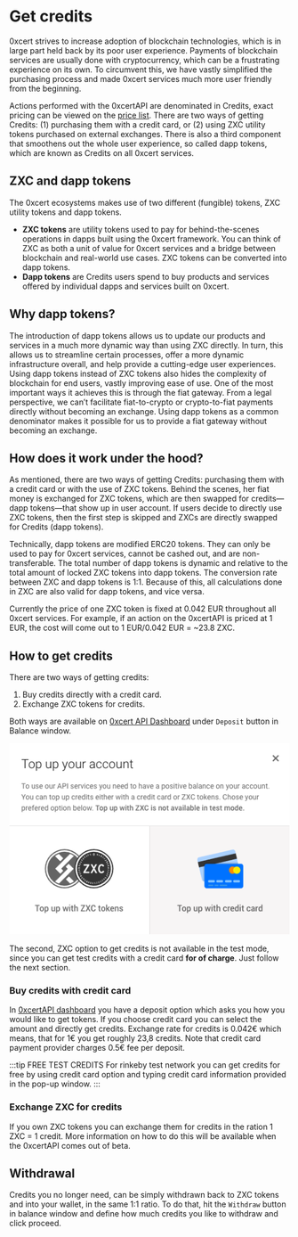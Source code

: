 # Get credits

0xcert strives to increase adoption of blockchain technologies, which is in large part held back by its poor user experience. Payments of blockchain services are usually done with cryptocurrency, which can be a frustrating experience on its own. To circumvent this, we have vastly simplified the purchasing process and made 0xcert services much more user friendly from the beginning. 

Actions performed with the 0xcertAPI are denominated in Credits, exact pricing can be viewed on the [price list](https://dashboard.0xcert.org/costs/). There are two ways of getting Credits: (1) purchasing them with a credit card, or (2) using ZXC utility tokens purchased on external exchanges. There is also a third component that smoothens out the whole user experience, so called dapp tokens, which are known as Credits on all 0xcert services.

## ZXC and dapp tokens

The 0xcert ecosystems makes use of two different (fungible) tokens, ZXC utility tokens and dapp tokens.

* **ZXC tokens** are utility tokens used to pay for behind-the-scenes operations in dapps built using the 0xcert framework. You can think of ZXC as both a unit of value for 0xcert services and a bridge between blockchain and real-world use cases. ZXC tokens can be converted into dapp tokens.
* **Dapp tokens** are Credits users spend to buy products and services offered by individual dapps and services built on 0xcert. 

## Why dapp tokens?

The introduction of dapp tokens allows us to update our products and services in a much more dynamic way than using ZXC directly. In turn, this allows us to streamline certain processes, offer a more dynamic infrastructure overall, and help provide a cutting-edge user experiences. Using dapp tokens instead of ZXC tokens also hides the complexity of blockchain for end users, vastly improving ease of use. One of the most important ways it achieves this is through the fiat gateway. From a legal perspective, we can’t facilitate fiat-to-crypto or crypto-to-fiat payments directly without becoming an exchange. Using dapp tokens as a common denominator makes it possible for us to provide a fiat gateway without becoming an exchange.

## How does it work under the hood?

As mentioned, there are two ways of getting Credits: purchasing them with a credit card or with the use of ZXC tokens. Behind the scenes, her fiat money is exchanged for ZXC tokens, which are then swapped for credits—dapp tokens—that show up in user account. If users decide to directly use ZXC tokens, then the first step is skipped and ZXCs are directly swapped for Credits (dapp tokens).

Technically, dapp tokens are modified ERC20 tokens. They can only be used to pay for 0xcert services, cannot be cashed out, and are non-transferable. The total number of dapp tokens is dynamic and relative to the total amount of locked ZXC tokens into dapp tokens. The conversion rate between ZXC and dapp tokens is 1:1. Because of this, all calculations done in ZXC are also valid for dapp tokens, and vice versa.

Currently the price of one ZXC token is fixed at 0.042 EUR throughout all 0xcert services. For example, if an action on the 0xcertAPI is priced at 1 EUR, the cost will come out to 1 EUR/0.042 EUR = ~23.8 ZXC.

## How to get credits

There are two ways of getting credits:

1. Buy credits directly with a credit card.
2. Exchange ZXC tokens for credits.

Both ways are available on [0xcert API Dashboard](https://dashboard.0xcert.org) under `Deposit` button in Balance window.

![Deposit options](../assets/deposit-options.png)

The second, ZXC option to get credits is not available in the test mode, since you can get test credits with a credit card **for of charge**. Just follow the next section.

### Buy credits with credit card

In [0xcertAPI dashboard](https://dashboard.0xcert.org) you have a deposit option which asks you how you would like to get tokens. If you choose credit card you can select the amount and directly get credits. Exchange rate for credits is 0.042€ which means, that for 1€ you get roughly 23,8 credits. Note that credit card payment provider charges 0.5€ fee per deposit.

:::tip FREE TEST CREDITS
For rinkeby test network you can get credits for free by using credit card option and typing credit card information provided in the pop-up window.
:::

### Exchange ZXC for credits

If you own ZXC tokens you can exchange them for credits in the ration 1 ZXC = 1 credit. More information on how to do this will be available when the 0xcertAPI comes out of beta.

## Withdrawal

Credits you no longer need, can be simply withdrawn back to ZXC tokens and into your wallet, in the same 1:1 ratio. To do that, hit the `Withdraw` button in balance window and define how much credits you like to withdraw and click proceed.